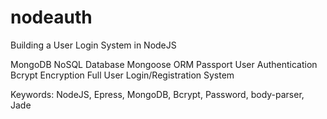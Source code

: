 # nodeauth
Building a User Login System in NodeJS

MongoDB NoSQL Database
Mongoose ORM
Passport User Authentication
Bcrypt Encryption
Full User Login/Registration System

Keywords: NodeJS, Epress, MongoDB, Bcrypt, Password, body-parser, Jade
